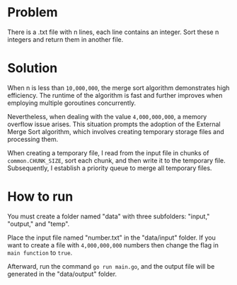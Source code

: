 # Problem
There is a .txt file with n lines, each line contains an integer. Sort these n integers and return them in another file.
# Solution
When n is less than `10,000,000`, the merge sort algorithm demonstrates high efficiency. The runtime of the algorithm is fast and further improves when employing multiple goroutines concurrently.

Nevertheless, when dealing with the value `4,000,000,000`, a memory overflow issue arises. This situation prompts the adoption of the External Merge Sort algorithm, which involves creating temporary storage files and processing them.

When creating a temporary file, I read from the input file in chunks of `common.CHUNK_SIZE`, sort each chunk, and then write it to the temporary file. Subsequently, I establish a priority queue to merge all temporary files.

# How to run
You must create a folder named "data" with three subfolders: "input," "output," and "temp". 

Place the input file named "number.txt" in the "data/input" folder. If you want to create a file with `4,000,000,000` numbers then change the flag in `main function` to `true`. 

Afterward, run the command `go run main.go`, and the output file will be generated in the "data/output" folder.